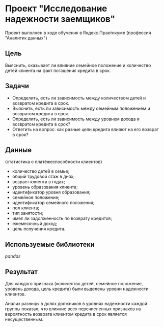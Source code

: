 # Проект "Исследование надежности заемщиков"
Проект выполнен в ходе обучения в Яндекс.Практикуме (профессия "Аналитик данных") 

## Цель
Выяснить, оказывает ли влияние семейное положение и количество детей клиента на факт погашения кредита в срок.

## Задачи 
* Определить, есть ли зависимость между количеством детей и возвратом кредита в срок.
* Выяснить, есть ли зависимость между семейным положением и возвратом кредита в срок.
* Определить, есть ли зависимость между уровнем дохода и возвратом кредита в срок?
* Ответить на вопрос: как разные цели кредита влияют на его возврат в срок?

## Данные
(статистика о платёжеспособности клиентов)
* количество детей в семье;
* общий трудовой стаж в днях;
* возраст клиента в годах;
* уровень образования клиента;
* идентификатор уровня образования;
* семейное положение;
* идентификатор семейного положения;
* пол клиента;
* тип занятости;
* имел ли задолженность по возврату кредитов;
* ежемесячный доход;
* цель получения кредита.

## Используемые библиотеки
*pandas*
## Результат
Для каждого признака (количество детей, семейное положение, уровень дохода, цель кредита) были выделены уровни надежности клиентов. 

Анализ разницы в долях должников в уровнях надежности каждой группы показал, что влияние всех перечисленных признаков на вероятность возврата клиентом кредита в срок является несущественным.
